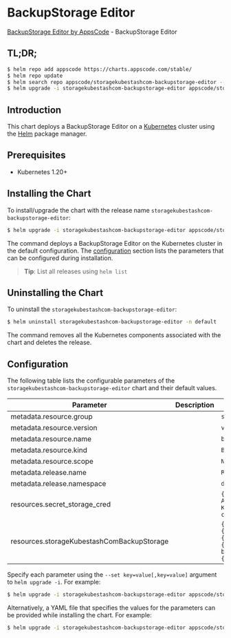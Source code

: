 # BackupStorage Editor

[BackupStorage Editor by AppsCode](https://appscode.com) - BackupStorage Editor

## TL;DR;

```bash
$ helm repo add appscode https://charts.appscode.com/stable/
$ helm repo update
$ helm search repo appscode/storagekubestashcom-backupstorage-editor --version=v0.22.0
$ helm upgrade -i storagekubestashcom-backupstorage-editor appscode/storagekubestashcom-backupstorage-editor -n default --create-namespace --version=v0.22.0
```

## Introduction

This chart deploys a BackupStorage Editor on a [Kubernetes](http://kubernetes.io) cluster using the [Helm](https://helm.sh) package manager.

## Prerequisites

- Kubernetes 1.20+

## Installing the Chart

To install/upgrade the chart with the release name `storagekubestashcom-backupstorage-editor`:

```bash
$ helm upgrade -i storagekubestashcom-backupstorage-editor appscode/storagekubestashcom-backupstorage-editor -n default --create-namespace --version=v0.22.0
```

The command deploys a BackupStorage Editor on the Kubernetes cluster in the default configuration. The [configuration](#configuration) section lists the parameters that can be configured during installation.

> **Tip**: List all releases using `helm list`

## Uninstalling the Chart

To uninstall the `storagekubestashcom-backupstorage-editor`:

```bash
$ helm uninstall storagekubestashcom-backupstorage-editor -n default
```

The command removes all the Kubernetes components associated with the chart and deletes the release.

## Configuration

The following table lists the configurable parameters of the `storagekubestashcom-backupstorage-editor` chart and their default values.

|                 Parameter                  | Description |                                                                                                                                                                                                      Default                                                                                                                                                                                                      |
|--------------------------------------------|-------------|-------------------------------------------------------------------------------------------------------------------------------------------------------------------------------------------------------------------------------------------------------------------------------------------------------------------------------------------------------------------------------------------------------------------|
| metadata.resource.group                    |             | <code>storage.kubestash.com</code>                                                                                                                                                                                                                                                                                                                                                                                |
| metadata.resource.version                  |             | <code>v1alpha1</code>                                                                                                                                                                                                                                                                                                                                                                                             |
| metadata.resource.name                     |             | <code>backupstorages</code>                                                                                                                                                                                                                                                                                                                                                                                       |
| metadata.resource.kind                     |             | <code>BackupStorage</code>                                                                                                                                                                                                                                                                                                                                                                                        |
| metadata.resource.scope                    |             | <code>Namespaced</code>                                                                                                                                                                                                                                                                                                                                                                                           |
| metadata.release.name                      |             | <code>RELEASE-NAME</code>                                                                                                                                                                                                                                                                                                                                                                                         |
| metadata.release.namespace                 |             | <code>default</code>                                                                                                                                                                                                                                                                                                                                                                                              |
| resources.secret_storage_cred              |             | <code>{"apiVersion":"v1","data":{"AWS_ACCESS_KEY_ID":"\u003cAWS Access Key ID\u003e","AWS_SECRET_ACCESS_KEY":"\u003cAWS Secret Access Key\u003e"},"kind":"Secret","metadata":{"name":"s3-storage-cred","namespace":""},"type":"Opaque"}</code>                                                                                                                                                                    |
| resources.storageKubestashComBackupStorage |             | <code>{"apiVersion":"storage.kubestash.com/v1alpha1","kind":"BackupStorage","metadata":{"name":"s3","namespace":"demo"},"spec":{"default":true,"deletionPolicy":"WipeOut","storage":{"provider":"s3","s3":{"bucket":"kubestash-demo","endpoint":"s3.amazonaws.com","prefix":"/kubestash-backup","region":"us-west-1","secretName":"s3-storage-cred"}},"usagePolicy":{"allowedNamespaces":{"from":"All"}}}}</code> |


Specify each parameter using the `--set key=value[,key=value]` argument to `helm upgrade -i`. For example:

```bash
$ helm upgrade -i storagekubestashcom-backupstorage-editor appscode/storagekubestashcom-backupstorage-editor -n default --create-namespace --version=v0.22.0 --set metadata.resource.group=storage.kubestash.com
```

Alternatively, a YAML file that specifies the values for the parameters can be provided while
installing the chart. For example:

```bash
$ helm upgrade -i storagekubestashcom-backupstorage-editor appscode/storagekubestashcom-backupstorage-editor -n default --create-namespace --version=v0.22.0 --values values.yaml
```
